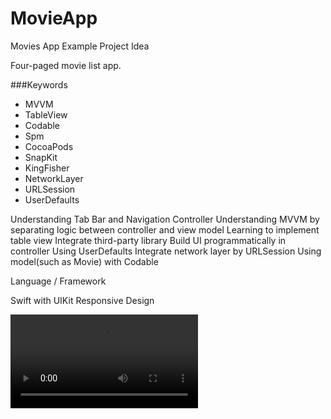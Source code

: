 # MovieApp
Movies App Example Project Idea

Four-paged movie list app.

###Keywords

<ul>
    <li>MVVM</li>
    <li>TableView</li>
    <li>Codable</li>
    <li>Spm</li>
    <li>CocoaPods</li>
    <li>SnapKit</li>
    <li>KingFisher</li>
    <li>NetworkLayer</li>
    <li>URLSession</li>
    <li>UserDefaults</li>
</ul>

Understanding Tab Bar and Navigation Controller Understanding MVVM by separating logic between controller and view model Learning to implement table view Integrate third-party library Build UI programmatically in controller Using UserDefaults Integrate network layer by URLSession Using model(such as Movie) with Codable

Language / Framework

Swift with UIKit Responsive Design

![AppVideo](https://user-images.githubusercontent.com/44719978/176475745-a2020f5e-9564-478f-8d00-9d658c4a71b0.mov)